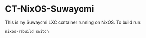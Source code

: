 # CT-NixOS-Suwayomi
This is my Suwayomi LXC container running on NixOS. To build run:
```shell
nixos-rebuild switch
```
